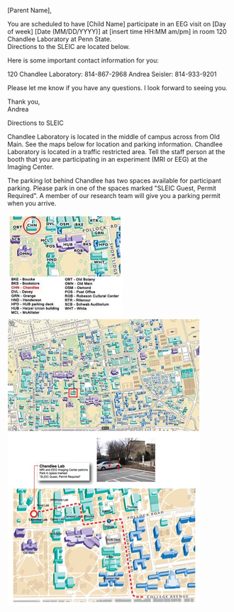 [Parent Name],

You are scheduled to have [Child Name] participate in an EEG visit on [Day of week] [Date (MM/DD/YYYY)] at [insert time HH:MM am/pm] in room 120 Chandlee Laboratory at Penn State.  
Directions to the SLEIC are located below.

Here is some important contact information for you:

120 Chandlee Laboratory: 814-867-2968
Andrea Seisler: 814-933-9201

Please let me know if you have any questions. I look forward to seeing you.

Thank you,  
Andrea 

Directions to SLEIC  

Chandlee Laboratory is located in the middle of campus across from Old Main. See the maps below for location and parking information. Chandlee Laboratory is located in a traffic restricted area. Tell the staff person at the booth that you are participating in an experiment (MRI or EEG) at the Imaging Center. 

The parking lot behind Chandlee has two spaces available for participant parking. Please park in one of the spaces marked "SLEIC Guest, Permit Required". A member of our research team will give you a parking permit when you arrive.

![Chandlee Laboratory](imgs/Campus_Map_Zoom.jpg)
![Campus Map](imgs/Campus_Map.jpg)
![SLEIC Parking Spaces](imgs/SLEIC_Parking.jpg)
